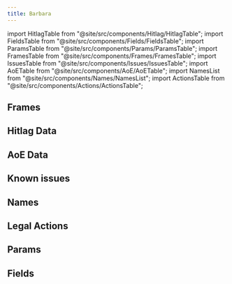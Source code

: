 ```yaml
---
title: Barbara
---
```


import HitlagTable from "@site/src/components/Hitlag/HitlagTable";
import FieldsTable from "@site/src/components/Fields/FieldsTable";
import ParamsTable from "@site/src/components/Params/ParamsTable";
import FramesTable from "@site/src/components/Frames/FramesTable";
import IssuesTable from "@site/src/components/Issues/IssuesTable";
import AoETable from "@site/src/components/AoE/AoETable";
import NamesList from "@site/src/components/Names/NamesList";
import ActionsTable from "@site/src/components/Actions/ActionsTable";

## Frames

<FramesTable item_key="barbara" />

## Hitlag Data

<HitlagTable item_key="barbara" />

## AoE Data

<AoETable item_key="barbara" />

## Known issues

<IssuesTable item_key="barbara" />

## Names

<NamesList item_key="barbara" />

## Legal Actions

<ActionsTable item_key="barbara" />

## Params

<ParamsTable item_key="barbara" />

## Fields

<FieldsTable item_key="barbara" />
